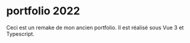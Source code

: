 # portfolio 2022

Ceci est un remake de mon ancien portfolio. Il est réalisé sous Vue 3 et Typescript.